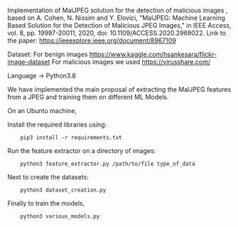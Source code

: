 Implementation of MalJPEG solution for the detection of malicious images , based on A. Cohen, N. Nissim and Y. Elovici, "MalJPEG: Machine Learning Based Solution for the Detection of Malicious JPEG Images," in IEEE Access, vol. 8, pp. 19997-20011, 2020, doi: 10.1109/ACCESS.2020.2969022.
Link to the paper: https://ieeexplore.ieee.org/document/8967109

Dataset: For benign images https://www.kaggle.com/hsankesara/flickr-image-dataset
         For malicious images we used https://virusshare.com/

Language -> Python3.8

We have implemented the main proposal of extracting the MalJPEG features from a JPEG and training them on different ML Models.

On an Ubuntu machine, 

Install the required libraries using:

        pip3 install -r requirements.txt

Run the feature extractor on a directory of images:

        python3 feature_extractor.py /path/to/file type_of_data

Next to create the datasets:

        python3 dataset_creation.py

Finally to train the models, 

        python3 various_models.py
